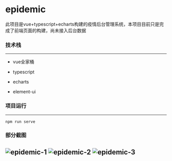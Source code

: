 # epidemic

此项目是vue+typescript+echarts构建的疫情后台管理系统，本项目目前只是完成了前端页面的构建，尚未接入后台数据

### 技术栈

------

- vue全家桶

- typescript

- echarts

- element-ui

### 项目运行

------

```
npm run serve
```

### 部分截图

![epidemic-1](https://user-images.githubusercontent.com/96017836/197759659-166e4104-be3b-4164-bb7d-dc532359b9eb.png)
![epidemic-2](https://user-images.githubusercontent.com/96017836/197759724-385e821f-5a53-4adc-82b9-6f8b6dfb1dfc.png)
![epidemic-3](https://user-images.githubusercontent.com/96017836/197759738-21529cd3-b719-4149-8401-c5a1297df14b.png)
------

